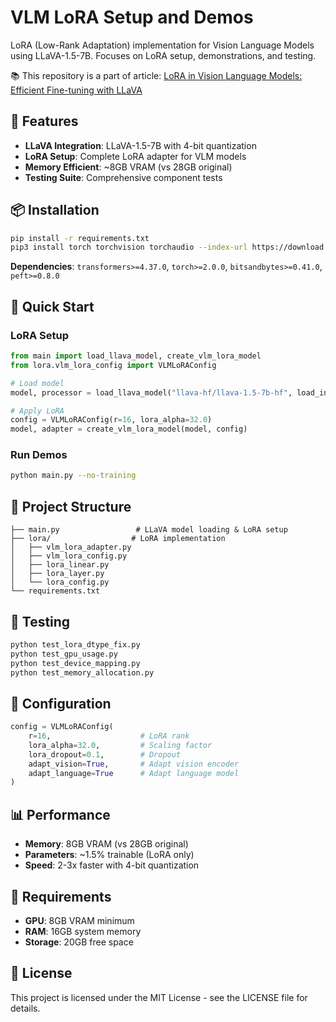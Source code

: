 # VLM LoRA Setup and Demos

LoRA (Low-Rank Adaptation) implementation for Vision Language Models using LLaVA-1.5-7B. Focuses on LoRA setup, demonstrations, and testing.

📚 This repository is a part of article: [LoRA in Vision Language Models: Efficient Fine-tuning with LLaVA](https://medium.com/@phrugsa-limbunlom/lora-in-vision-language-models-efficient-fine-tuning-with-llava-c8948674d855)

## 🚀 Features

- **LLaVA Integration**: LLaVA-1.5-7B with 4-bit quantization
- **LoRA Setup**: Complete LoRA adapter for VLM models
- **Memory Efficient**: ~8GB VRAM (vs 28GB original)
- **Testing Suite**: Comprehensive component tests

## 📦 Installation

```bash
pip install -r requirements.txt
pip3 install torch torchvision torchaudio --index-url https://download.pytorch.org/whl/cu126
```

**Dependencies**: `transformers>=4.37.0`, `torch>=2.0.0`, `bitsandbytes>=0.41.0`, `peft>=0.8.0`

## 🚀 Quick Start

### LoRA Setup

```python
from main import load_llava_model, create_vlm_lora_model
from lora.vlm_lora_config import VLMLoRAConfig

# Load model
model, processor = load_llava_model("llava-hf/llava-1.5-7b-hf", load_in_4bit=True)

# Apply LoRA
config = VLMLoRAConfig(r=16, lora_alpha=32.0)
model, adapter = create_vlm_lora_model(model, config)
```

### Run Demos

```bash
python main.py --no-training
```

## 📁 Project Structure

```
├── main.py                 # LLaVA model loading & LoRA setup
├── lora/                  # LoRA implementation
│   ├── vlm_lora_adapter.py
│   ├── vlm_lora_config.py
│   ├── lora_linear.py
│   ├── lora_layer.py
│   └── lora_config.py
└── requirements.txt
```

## 🧪 Testing

```bash
python test_lora_dtype_fix.py
python test_gpu_usage.py
python test_device_mapping.py
python test_memory_allocation.py
```

## 🔧 Configuration

```python
config = VLMLoRAConfig(
    r=16,                    # LoRA rank
    lora_alpha=32.0,         # Scaling factor
    lora_dropout=0.1,        # Dropout
    adapt_vision=True,       # Adapt vision encoder
    adapt_language=True      # Adapt language model
)
```

## 📊 Performance

- **Memory**: 8GB VRAM (vs 28GB original)
- **Parameters**: ~1.5% trainable (LoRA only)
- **Speed**: 2-3x faster with 4-bit quantization

## 🚨 Requirements

- **GPU**: 8GB VRAM minimum
- **RAM**: 16GB system memory
- **Storage**: 20GB free space

## 📄 License

This project is licensed under the MIT License - see the LICENSE file for details.

